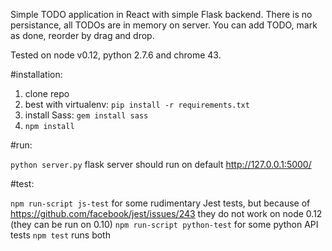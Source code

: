 Simple TODO application in React with simple Flask backend. There
is no persistance, all TODOs are in memory on server. You can add
TODO, mark as done, reorder by drag and drop.

Tested on node v0.12, python 2.7.6 and chrome 43.


#installation:

1. clone repo
2. best with virtualenv: `pip install -r requirements.txt`
3. install Sass: `gem install sass`
4. `npm install`

#run:

`python server.py`
flask server should run on default http://127.0.0.1:5000/


#test:

`npm run-script js-test` for some rudimentary Jest tests, but because of
https://github.com/facebook/jest/issues/243 they do not work on node 0.12
(they can be run on 0.10)
`npm run-script python-test` for some python API tests
`npm test` runs both

